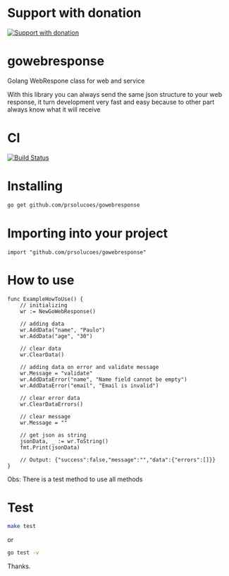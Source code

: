 # Support with donation
[![Support with donation](http://donation.pcoutinho.com/images/donate-button.png)](http://donation.pcoutinho.com/)

# gowebresponse

Golang WebRespone class for web and service

With this library you can always send the same json structure to your web response, it turn development very fast and easy because to other part always know what it will receive

# CI

[![Build Status](https://travis-ci.org/prsolucoes/gowebresponse.svg?branch=master)](https://travis-ci.org/prsolucoes/gowebresponse)

# Installing

```bash
go get github.com/prsolucoes/gowebresponse
```

# Importing into your project

```golang
import "github.com/prsolucoes/gowebresponse"
```

# How to use

```golang
func ExampleHowToUse() {
	// initializing
	wr := NewGoWebResponse()

	// adding data
	wr.AddData("name", "Paulo")
	wr.AddData("age", "30")

	// clear data
	wr.ClearData()

	// adding data on error and validate message
	wr.Message = "validate"
	wr.AddDataError("name", "Name field cannot be empty")
	wr.AddDataError("email", "Email is invalid")

	// clear error data
	wr.ClearDataErrors()

	// clear message
	wr.Message = ""

	// get json as string
	jsonData, _ := wr.ToString()
	fmt.Print(jsonData)

	// Output: {"success":false,"message":"","data":{"errors":[]}}
}
```

Obs: There is a test method to use all methods

# Test

```bash
make test
```

or

```bash
go test -v
```

Thanks.
